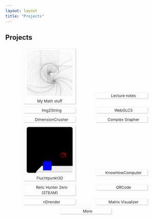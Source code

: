 ```yaml
---
layout: layout
title: "Projects"
---
```


<section class="content">
  <h1>Projects</h1>
  <div class='projectOverview'>
    <div class='project'>
      <a href="https://quoteme.github.io/math">
        <img class='preview' src="https://github.com/Quoteme/math/blob/master/social_preview.png?raw=true" alt="">
        <span class='title'>My Math stuff</span>
      </a>
    </div>
    <div class='project'>
      <a href="https://quoteme.github.io/skript/">
        <img class='preview' src="https://i.imgur.com/3DSsCuD.png" alt="">
        <span class='title'>Lecture notes</span>
      </a>
    </div>
    <div class='project'>
      <a href="https://github.com/Quoteme/img2string/">
        <img class='preview' src="https://i.imgur.com/CmCh70g.gif" alt="">
        <span class='title'>Img2String</span>
      </a>
    </div>
    <div class='project'>
      <a href="https://github.com/Quoteme/webglcs">
        <img class='preview' src="https://camo.githubusercontent.com/4adeb27d1d0efe8704629aa618f8634fa1a1a8f3/68747470733a2f2f692e696d6775722e636f6d2f747146325241692e706e67" alt="">
        <span class='title'>WebGLCS</span>
      </a>
    </div>
    <div class='project'>
      <a href="https://github.com/Quoteme/dimensioncrusher">
        <img class='preview' src="https://camo.githubusercontent.com/f2d3a62a589b66cf5abb6e36b9f3241e74c567c7/68747470733a2f2f692e696d6775722e636f6d2f586e66767061672e676966" alt="">
        <span class='title'>DimensionCrusher</span>
      </a>
    </div>
    <div class='project'>
      <a href="https://github.com/Quoteme/complexGrapher">
        <img class='preview' src="https://camo.githubusercontent.com/0a0f54380355f9a2993b95be0db93d700620331e/68747470733a2f2f692e696d6775722e636f6d2f65666f386e554d2e676966" alt="">
        <span class='title'>Complex Grapher</span>
      </a>
    </div>
    <div class='project'>
      <a href="https://github.com/Quoteme/Fluchtpunkt3D">
        <img class='preview' src="https://raw.githubusercontent.com/Quoteme/Fluchtpunkt3D/master/demo/test.gif" alt="">
        <span class='title'>Fluchtpunkt3D</span>
      </a>
    </div>
    <div class='project'>
      <a href="https://quoteme.github.io/KnowHowComputerHTML/">
        <img class='preview' src="https://i.imgur.com/R5O38wV.png" alt="">
        <span class='title'>KnowHowComputer</span>
      </a>
    </div>
    <div class='project'>
      <a href="https://github.com/mventurelli/relichunterszero">
        <img class='preview' src="https://i.imgur.com/05wgpP9.png" alt="">
        <span class='title'>Relic Hunter Zero (STEAM)</span>
      </a>
    </div>
    <div class='project'>
      <a href="https://quoteme.github.io/qrcode/">
        <img class='preview' src="https://i.imgur.com/ibEuDVu.png" alt="">
        <span class='title'>QRCode</span>
      </a>
    </div>
    <div class='project'>
      <a href="https://quoteme.github.io/nDrender/">
        <img class='preview' src="https://i.imgur.com/Wp8jf0g.gif" alt="">
        <span class='title'>nDrender</span>
      </a>
    </div>
    <div class='project'>
      <a href="https://github.com/Quoteme/matrixVisualizer">
        <img class='preview' src="https://i.imgur.com/47Bc1uJ.gif" alt="">
        <span class='title'>Matrix Visualizer</span>
      </a>
    </div>
    <div class='project'>
      <a href="https://github.com/Quoteme?tab=repositories">
        <img class='preview' src="https://github.githubassets.com/images/modules/logos_page/GitHub-Mark.png" alt="">
        <span class='title'>More</span>
      </a>
    </div>
  </div>
</section>

<style type="text/css" media="screen">
	/*
    .preview {
		width: 150px;
		height: 150px;
		margin: 3px;
		box-shadow: 3px 3px 3px #161616;
	}
    */
    .projectOverview {
        display: flex;
        flex-wrap: wrap;
        justify-content: space-evenly;
        align-items: baseline;
        align-content: space-between;
    }
    .project {
        width: 160px;
        margin: 5px;
        border: 1px solid #eee;
        height: auto;
        text-align: center;
        box-shadow: 2px 2px 2px #ddd;
    }
    .project a {
        text-decoration: none;
    }
    .preview {
        margin: 2.5%;
        width: 90%;
        border-radius: 6px;
        border: none !important;
    }
    .title {
        width: 100%;
        color: #262626;
        font-size: 12px;
    }
    #more {
        background: #eee
        padding: 0.5em;
    }
</style>
